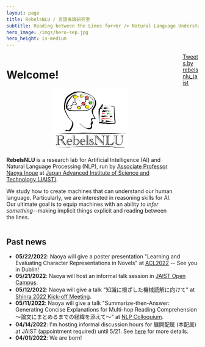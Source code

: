 ```yaml
---
layout: page
title: RebelsNLU / 言語推論研究室
subtitle: Reading between the Lines for<br /> Natural Language Understanding
hero_image: /imgs/hero-sep.jpg
hero_height: is-medium
---
```


<!-- <span style="font-size:1.0em;color:red">Dear potential students:</span> see [here](https://rebelsnlu-jaist.github.io/joinus.html) for more details. -->


<div class="columns">

  <div class="column">
    <div class="content">
      <h1>Welcome!</h1>
      <p>
        <p align="center">
          <img src="/imgs/rebels_logo_sq.png" style="width:200px"/>
        </p>
        <b>RebelsNLU</b> is a research lab for Artificial Intelligence (AI) and Natural Language Processing (NLP), run by <a href="https://naoya-i.github.io">Associate Professor Naoya Inoue</a> at <a href="https://www.jaist.ac.jp/english/">Japan Advanced Institute of Science and Technology (JAIST)</a>.
      </p>
      <p>
        We study how to create machines that can understand our human language.
        Particularly, we are interested in reasoning skills for AI.
        Our ultimate goal is to equip machines with an ability to <i>infer something</i>--making implicit things explicit and reading between the lines.
      </p>
    </div>
  </div>

  <div class="column is-one-third">
    <div class="card">
      <div class="card-content has-text-centered p-0">
        <a class="twitter-timeline" href="https://twitter.com/rebelsnlu_jaist" data-width="100%" data-height="45vh" data-link-color="#829333">Tweets by rebelsnlu_jaist</a>
        <script async src="https://platform.twitter.com/widgets.js" charset="utf-8"></script>
      </div>
    </div>
  </div>

</div>

## Past news

- **05/22/2022**: Naoya will give a poster presentation "Learning and Evaluating Character Representations in Novels" at [ACL2022](https://www.2022.aclweb.org/) -- See you in Dublin!
- **05/21/2022**: Naoya will host an informal talk session in [JAIST Open Campus](https://jaist.ac.jp/event/opencampus220521/).
- **05/12/2022**: Naoya will give a talk "知識に根ざした機械読解に向けて" at [Shinra 2022 Kick-off Meeting](https://aip.riken.jp/events/event_136692/).
- **05/11/2022**: Naoya will give a talk "Summarize-then-Answer: Generating Concise Explanations for Multi-hop Reading Comprehension 〜論文にまとめるまでの経緯を添えて〜" at [NLP Colloquium](https://nlp-colloquium-jp.github.io/).
- **04/14/2022**: I'm hosting informal discussion hours for 展開配属 (本配属) at JAIST (appointment required) until 5/21. See [here](joinus.html) for more details.
- **04/01/2022**: We are born!


 <!-- <a href="{{ post.url | prepend: site.baseurl }}">Read more...</a> -->

